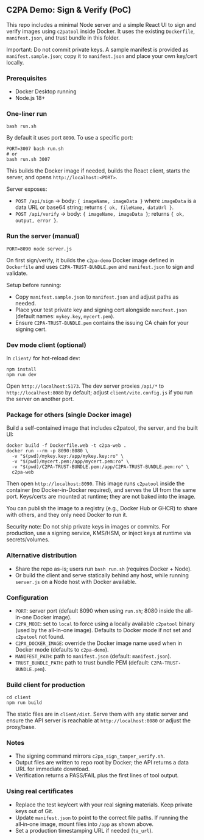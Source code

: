 ## C2PA Demo: Sign & Verify (PoC)

This repo includes a minimal Node server and a simple React UI to sign and verify images using `c2patool` inside Docker. It uses the existing `Dockerfile`, `manifest.json`, and trust bundle in this folder.

Important: Do not commit private keys. A sample manifest is provided as `manifest.sample.json`; copy it to `manifest.json` and place your own key/cert locally.

### Prerequisites

- Docker Desktop running
- Node.js 18+

### One‑liner run

```
bash run.sh
```

By default it uses port `8090`. To use a specific port:

```
PORT=3007 bash run.sh
# or
bash run.sh 3007
```

This builds the Docker image if needed, builds the React client, starts the server, and opens `http://localhost:<PORT>`.

Server exposes:
- `POST /api/sign` → body: `{ imageName, imageData }` where `imageData` is a data URL or base64 string; returns `{ ok, fileName, dataUrl }`.
- `POST /api/verify` → body: `{ imageName, imageData }`; returns `{ ok, output, error }`.

### Run the server (manual)

```
PORT=8090 node server.js
```

On first sign/verify, it builds the `c2pa-demo` Docker image defined in `Dockerfile` and uses `C2PA-TRUST-BUNDLE.pem` and `manifest.json` to sign and validate.

Setup before running:
- Copy `manifest.sample.json` to `manifest.json` and adjust paths as needed.
- Place your test private key and signing cert alongside `manifest.json` (default names: `mykey.key`, `mycert.pem`).
- Ensure `C2PA-TRUST-BUNDLE.pem` contains the issuing CA chain for your signing cert.

### Dev mode client (optional)

In `client/` for hot-reload dev:

```
npm install
npm run dev
```

Open `http://localhost:5173`. The dev server proxies `/api/*` to `http://localhost:8080` by default; adjust `client/vite.config.js` if you run the server on another port.

### Package for others (single Docker image)

Build a self-contained image that includes c2patool, the server, and the built UI:

```
docker build -f Dockerfile.web -t c2pa-web .
docker run --rm -p 8090:8080 \
  -v "$(pwd)/mykey.key:/app/mykey.key:ro" \
  -v "$(pwd)/mycert.pem:/app/mycert.pem:ro" \
  -v "$(pwd)/C2PA-TRUST-BUNDLE.pem:/app/C2PA-TRUST-BUNDLE.pem:ro" \
  c2pa-web
```

Then open `http://localhost:8090`. This image runs `c2patool` inside the container (no Docker-in-Docker required), and serves the UI from the same port. Keys/certs are mounted at runtime; they are not baked into the image.

You can publish the image to a registry (e.g., Docker Hub or GHCR) to share with others, and they only need Docker to run it.

Security note: Do not ship private keys in images or commits. For production, use a signing service, KMS/HSM, or inject keys at runtime via secrets/volumes.

### Alternative distribution

- Share the repo as-is; users run `bash run.sh` (requires Docker + Node).
- Or build the client and serve statically behind any host, while running `server.js` on a Node host with Docker available.

### Configuration

- `PORT`: server port (default 8090 when using `run.sh`; 8080 inside the all-in-one Docker image).
- `C2PA_MODE`: set to `local` to force using a locally available `c2patool` binary (used by the all-in-one image). Defaults to Docker mode if not set and `c2patool` not found.
- `C2PA_DOCKER_IMAGE`: override the Docker image name used when in Docker mode (defaults to `c2pa-demo`).
- `MANIFEST_PATH`: path to `manifest.json` (default: `manifest.json`).
- `TRUST_BUNDLE_PATH`: path to trust bundle PEM (default: `C2PA-TRUST-BUNDLE.pem`).


### Build client for production

```
cd client
npm run build
```

The static files are in `client/dist`. Serve them with any static server and ensure the API server is reachable at `http://localhost:8080` or adjust the proxy/base.

### Notes

- The signing command mirrors `c2pa_sign_tamper_verify.sh`.
- Output files are written to repo root by Docker; the API returns a data URL for immediate download.
- Verification returns a PASS/FAIL plus the first lines of tool output.

### Using real certificates

- Replace the test key/cert with your real signing materials. Keep private keys out of Git.
- Update `manifest.json` to point to the correct file paths. If running the all‑in‑one image, mount files into `/app` as shown above.
- Set a production timestamping URL if needed (`ta_url`).
